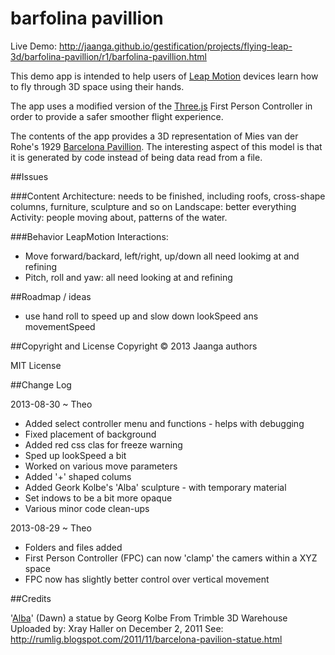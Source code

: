 barfolina pavillion
===================

Live Demo: http://jaanga.github.io/gestification/projects/flying-leap-3d/barfolina-pavillion/r1/barfolina-pavillion.html

This demo app is intended to help users of [Leap Motion](http://leapmotion.com) devices learn how to fly through 3D space using their hands.

The app uses a modified version of the [Three.js](http://three.js) First Person Controller in order to provide a safer smoother flight experience.

The contents of the app provides a 3D representation of Mies van der Rohe's 1929 [Barcelona Pavillion](http://en.wikipedia.org/wiki/Barcelona_Pavilion).
The interesting aspect of this model is that it is generated by code instead of being data read from a file.


##Issues

###Content
Architecture: needs to be finished, including roofs, cross-shape columns, furniture, sculpture and so on
Landscape: better everything
Activity: people moving about, patterns of the water.

###Behavior
LeapMotion Interactions:
* Move forward/backard, left/right, up/down all need lookimg at and refining
* Pitch, roll and yaw: all need looking at and refining


##Roadmap / ideas
* use hand roll to speed up and slow down lookSpeed ans movementSpeed

##Copyright and License
Copyright &copy; 2013 Jaanga authors

MIT License

##Change Log

2013-08-30 ~ Theo
* Added select controller menu and functions - helps with debugging
* Fixed placement of background 
* Added red css clas for freeze warning
* Sped up lookSpeed a bit
* Worked on various move parameters
* Added '+' shaped colums
* Added Geork Kolbe's 'Alba' sculpture - with temporary material
* Set indows to be a bit more opaque
* Various minor code clean-ups

2013-08-29 ~ Theo
* Folders and files added
* First Person Controller (FPC) can now 'clamp' the camers within a XYZ space
* FPC now has slightly better control over vertical movement

##Credits

'[Alba](http://sketchup.google.com/3dwarehouse/details?mid=842462e3fcec482c9ac3aefb8c574b8b)' (Dawn) a statue by Georg Kolbe
From Trimble 3D Warehouse
Uploaded by: Xray Haller on December 2, 2011
See: http://rumlig.blogspot.com/2011/11/barcelona-pavilion-statue.html



